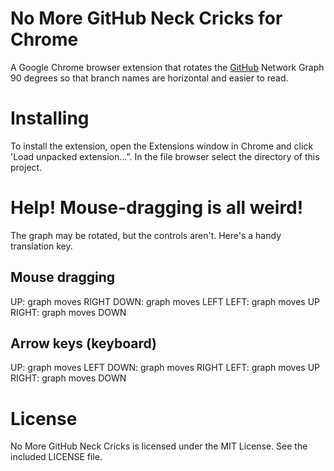 No More GitHub Neck Cricks for Chrome
=====================================

A Google Chrome browser extension that rotates the [GitHub](https://github.com) Network Graph 90 degrees so that branch names are horizontal and easier to read.


# Installing
To install the extension, open the Extensions window in Chrome and click 'Load unpacked extension…". In the file browser select the directory of this project.


# Help! Mouse-dragging is all weird!
The graph may be rotated, but the controls aren't. Here's a handy translation key.

## Mouse dragging
UP: graph moves RIGHT
DOWN: graph moves LEFT
LEFT: graph moves UP
RIGHT: graph moves DOWN

## Arrow keys (keyboard)
UP: graph moves LEFT
DOWN: graph moves RIGHT
LEFT: graph moves UP
RIGHT: graph moves DOWN


# License
No More GitHub Neck Cricks is licensed under the MIT License. See the included LICENSE file.
